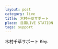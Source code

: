 ```yaml
---
layout: post
category: live
title: 木村千草サポート
place: 目黒LIVE STATION
tags: support
---
```

木村千草サポート Key.